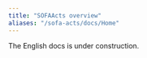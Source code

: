 ```yaml
---
title: "SOFAActs overview"
aliases: "/sofa-acts/docs/Home"
---
```


The English docs is under construction.
